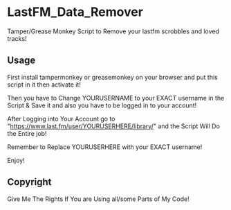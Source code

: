 # LastFM_Data_Remover
Tamper/Grease Monkey Script to Remove your lastfm scrobbles and loved tracks!
## Usage
First install tampermonkey or greasemonkey on your browser and put this script in it then activate it!

Then you have to Change YOURUSERNAME to your EXACT username in the Script & Save it and also you have to be logged in to your account!

After Logging into Your Account go to "https://www.last.fm/user/YOURUSERHERE/library/" and the Script Will Do the Entire job!

Remember to Replace YOURUSERHERE with your EXACT username!

Enjoy!

## Copyright
Give Me The Rights If You are Using all/some Parts of My Code!
